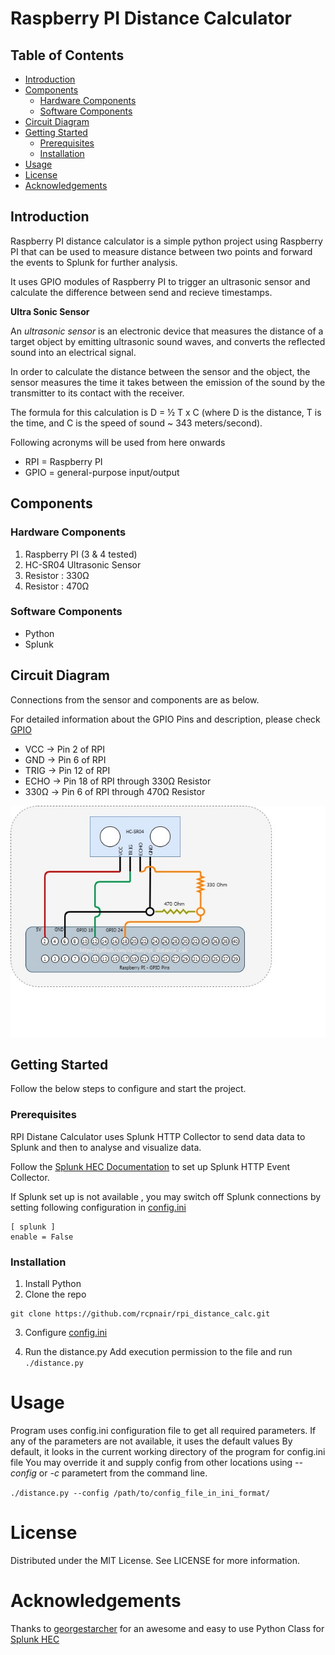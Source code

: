 # Raspberry PI Distance Calculator
## Table of Contents
* [Introduction](#introduction)
* [Components](#components)
  * [Hardware Components](#hardware-components)
  * [Software Components](#software-components)
* [Circuit Diagram](#circuit-diagram)
* [Getting Started](#getting-started)
  * [Prerequisites](#prerequisites)
  * [Installation](#installation)
* [Usage](#usage)
* [License](#license)
* [Acknowledgements](#acknowledgements)

## Introduction
Raspberry PI distance calculator is a simple python project using Raspberry PI that can be used to measure distance between two points and forward the events to Splunk for further analysis. 
<p>
It uses GPIO modules of Raspberry PI to trigger an ultrasonic sensor and calculate the difference between send and recieve timestamps.
 </p>
<p>

**Ultra Sonic Sensor**

<p>
 
An *ultrasonic sensor* is an electronic device that measures the distance of a target object by emitting ultrasonic sound waves, and converts the reflected sound into an electrical signal.

In order to calculate the distance between the sensor and the object, the sensor measures the time it takes between the emission of the sound by the transmitter to its contact with the receiver. 
</p>
<p>
 The formula for this calculation is D = ½ T x C (where D is the distance, T is the time, and C is the speed of sound ~ 343 meters/second).
</p>
Following acronyms will be used from here onwards

* RPI = Raspberry PI
* GPIO = general-purpose input/output

## Components

### Hardware Components

1. Raspberry PI (3 & 4 tested)
2. HC-SR04 Ultrasonic Sensor
3. Resistor : 330Ω
4. Resistor : 470Ω 

### Software Components

* Python
* Splunk

## Circuit Diagram

Connections from the sensor and components are as below.

For detailed information about the GPIO Pins and description, please check [GPIO](https://www.raspberrypi.org/documentation/usage/gpio/)

* VCC -> Pin  2 of RPI
* GND -> Pin  6 of RPI 
* TRIG -> Pin 12 of RPI
* ECHO -> Pin 18 of RPI through 330Ω Resistor
* 330Ω -> Pin  6 of RPI through 470Ω Resistor


![rpi_distance_cal_circuit_diagram](https://github.com/rcpnair/rpi_distance_calc/blob/master/rpi_distance_cal_circuit_diagram.jpg)
## Getting Started

Follow the below steps to configure and start the project.

### Prerequisites

RPI Distane Calculator uses Splunk HTTP Collector to send data data to Splunk and then to analyse and visualize data. 

Follow the [Splunk HEC Documentation](https://docs.splunk.com/Documentation/Splunk/latest/Data/UsetheHTTPEventCollector) to set up Splunk HTTP Event Collector.

If Splunk set up is not available , you may switch off Splunk connections by setting following configuration in [config.ini](https://github.com/rcpnair/rpi_distance_calc/blob/master/config.ini)

```
[ splunk ]
enable = False
```

### Installation

1. Install Python
2. Clone the repo
```
git clone https://github.com/rcpnair/rpi_distance_calc.git
```
3. Configure [config.ini](https://github.com/rcpnair/rpi_distance_calc/blob/master/config.ini)

4. Run the distance.py
Add execution permission to the file and run
`./distance.py`

# Usage
Program uses config.ini configuration file to get all required parameters. If any of the parameters are not available, it uses the default values
By default, it looks in the current working directory of the program for config.ini file
You may override it and supply config from other locations using _--config_ or _-c_ parametert from the command line.

`./distance.py --config /path/to/config_file_in_ini_format/`

# License
Distributed under the MIT License. See LICENSE for more information.

# Acknowledgements
Thanks to [georgestarcher](https://github.com/georgestarcher) for an awesome and easy to use Python Class for [ Splunk HEC ](https://github.com/georgestarcher/Splunk-Class-httpevent)
